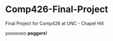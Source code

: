 # Comp426-Final-Project
Final Project for Comp426 at UNC - Chapel Hill

yooooooo <strong> poggers! </strong>
